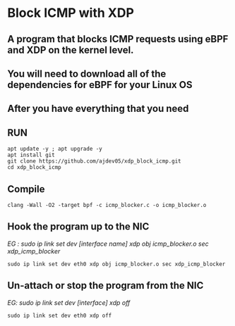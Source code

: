 # Block ICMP with XDP
## A program that blocks ICMP requests using eBPF and XDP on the kernel level.


## You will need to download all of the dependencies for eBPF for your Linux OS

## After you have everything that you need


## RUN

```
apt update -y ; apt upgrade -y
apt install git
git clone https://github.com/ajdev05/xdp_block_icmp.git
cd xdp_block_icmp
```

## Compile
```
clang -Wall -O2 -target bpf -c icmp_blocker.c -o icmp_blocker.o
```



## Hook the program up to the NIC

*EG : sudo ip link set dev [interface name] xdp obj icmp_blocker.o sec xdp_icmp_blocker*

```
sudo ip link set dev eth0 xdp obj icmp_blocker.o sec xdp_icmp_blocker
```

## Un-attach or stop the program from the NIC

*EG: sudo ip link set dev [interface] xdp off*
```
sudo ip link set dev eth0 xdp off
```
